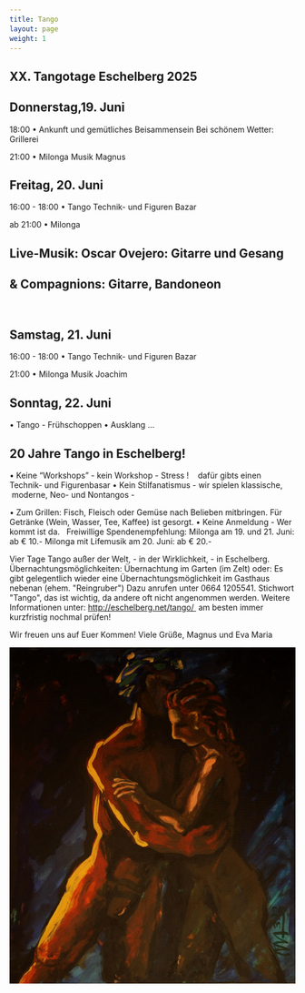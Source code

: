 ```yaml
---
title: Tango
layout: page
weight: 1
---
```


## XX. Tangotage Eschelberg 2025

## Donnerstag,19. Juni
18:00 • Ankunft und gemütliches Beisammensein
Bei schönem Wetter: Grillerei 

21:00 • Milonga Musik Magnus
 
## Freitag,  20. Juni
16:00 - 18:00 • Tango Technik- und Figuren Bazar

ab 21:00 • Milonga 
## Live-Musik: 	Oscar Ovejero: Gitarre und Gesang
## 		& Compagnions: Gitarre, Bandoneon
 
## Samstag, 21. Juni
16:00 - 18:00 • Tango Technik- und Figuren Bazar

21:00 • Milonga 
Musik Joachim
 
## Sonntag, 22. Juni
• Tango - Frühschoppen
• Ausklang ...
 
## 20 Jahre Tango in Eschelberg! 
• Keine “Workshops” - kein Workshop - Stress !
   dafür gibts einen Technik- und Figurenbasar
• Kein Stilfanatismus - wir spielen klassische, 
   moderne, Neo- und Nontangos - 

• Zum Grillen: Fisch, Fleisch oder Gemüse nach Belieben mitbringen. Für Getränke (Wein, Wasser, Tee, Kaffee) ist gesorgt.
• Keine Anmeldung - Wer kommt ist da.
 
Freiwillige Spendenempfehlung: Milonga am 19. und 21. Juni: ab € 10.-
Milonga mit Lifemusik am 20. Juni: ab € 20.-

Vier Tage Tango außer der Welt, -
in der Wirklichkeit, - in Eschelberg.
Übernachtungsmöglichkeiten:
Übernachtung im Garten (im Zelt) oder: Es gibt gelegentlich wieder eine Übernachtungsmöglichkeit im Gasthaus nebenan (ehem. "Reingruber") Dazu anrufen unter 0664 1205541. Stichwort "Tango", das ist wichtig, da andere oft nicht angenommen werden.
Weitere Informationen unter: http://eschelberg.net/tango/  am besten immer kurzfristig nochmal prüfen!

Wir freuen uns auf Euer Kommen!
Viele Grüße,
Magnus und Eva Maria

![Tango1](/files/tango/TB12_248.jpg)




